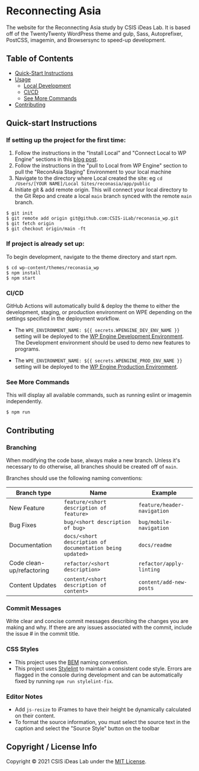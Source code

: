 # Reconnecting Asia

The website for the Reconnecting Asia study by CSIS iDeas Lab. It is based off of the TwentyTwenty WordPress theme and gulp, Sass, Autoprefixer, PostCSS, imagemin, and Browsersync to speed-up development.

## Table of Contents

- [Quick-Start Instructions](#quick-start-instructions)
- [Usage](#usage)
  - [Local Development](#local-development)
  - [CI/CD](#build-for-production)
  - [See More Commands](#see-more-commands)
- [Contributing](#contributing)

## Quick-start Instructions

### If setting up the project for the first time:

1. Follow the instructions in the "Install Local" and "Connect Local to WP Engine" sections in this [blog post](https://wpengine.com/support/local/).
2. Follow the instructions in the "pull to Local from WP Engine" section to pull the "ReconAsia Staging" Environment to your local machine
3. Navigate to the directory where Local created the site: eg `cd /Users/[YOUR NAME]/Local Sites/reconasia/app/public`
4. Initiate git & add remote origin. This will connect your local directory to the Git Repo and create a local `main` branch synced with the remote `main` branch.

```shell
$ git init
$ git remote add origin git@github.com:CSIS-iLab/reconasia_wp.git
$ git fetch origin
$ git checkout origin/main -ft
```

### If project is already set up:

To begin development, navigate to the theme directory and start npm.

```shell
$ cd wp-content/themes/reconasia_wp
$ npm install
$ npm start
```

### CI/CD

GitHub Actions will automatically build & deploy the theme to either the development, staging, or production environment on WPE depending on the settings specified in the deployment workflow.

- The `WPE_ENVIRONMENT_NAME: ${{ secrets.WPENGINE_DEV_ENV_NAME }}` setting will be deployed to the [WP Engine Development Environment](https://reconasiadev.wpengine.com/). The Development environment should be used to demo new features to programs.

- The `WPE_ENVIRONMENT_NAME: ${{ secrets.WPENGINE_PROD_ENV_NAME }}` setting will be deployed to the [WP Engine Production Environment](http://reconasia.wpengine.com/).

### See More Commands

This will display all available commands, such as running eslint or imagemin independently.

```shell
$ npm run
```

## Contributing

### Branching

When modifying the code base, always make a new branch. Unless it's necessary to do otherwise, all branches should be created off of `main`.

Branches should use the following naming conventions:

| Branch type               | Name                                                      | Example                     |
| ------------------------- | --------------------------------------------------------- | --------------------------- |
| New Feature               | `feature/<short description of feature>`                  | `feature/header-navigation` |
| Bug Fixes                 | `bug/<short description of bug>`                          | `bug/mobile-navigation`     |
| Documentation             | `docs/<short description of documentation being updated>` | `docs/readme`               |
| Code clean-up/refactoring | `refactor/<short description>`                            | `refactor/apply-linting`    |
| Content Updates           | `content/<short description of content>`                  | `content/add-new-posts`     |

### Commit Messages

Write clear and concise commit messages describing the changes you are making and why. If there are any issues associated with the commit, include the issue # in the commit title.

### CSS Styles

- This project uses the [BEM](http://getbem.com/introduction/) naming convention.
- This project uses [Stylelint](https://stylelint.io) to maintain a consistent code style. Errors are flagged in the console during development and can be automatically fixed by running `npm run stylelint-fix`.

### Editor Notes

- Add `js-resize` to iFrames to have their height be dynamically calculated on their content.
- To format the source information, you must select the source text in the caption and select the "Source Style" button on the toolbar

## Copyright / License Info

Copyright © 2021 CSIS iDeas Lab under the [MIT License](https://github.com/CSIS-iLab/reconasia_wp/blob/main/LICENSE).
